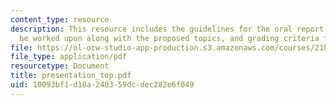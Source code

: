 ```yaml
---
content_type: resource
description: This resource includes the guidelines for the oral report which is to
  be worked upon along with the proposed topics, and grading criteria for the report.
file: https://ol-ocw-studio-app-production.s3.amazonaws.com/courses/21h-802-modern-latin-america-1808-present-revolution-dictatorship-democracy-spring-2005/10093bf1d18a240359dcdec282e6f049_presentation_top.pdf
file_type: application/pdf
resourcetype: Document
title: presentation_top.pdf
uid: 10093bf1-d18a-2403-59dc-dec282e6f049
---
```

